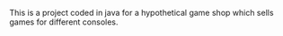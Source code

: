 This is a project coded in java for a hypothetical game shop which sells games for different consoles.
